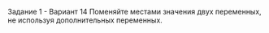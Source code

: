 Задание 1 - Вариант 14
Поменяйте местами значения двух переменных, не используя дополнительных переменных.